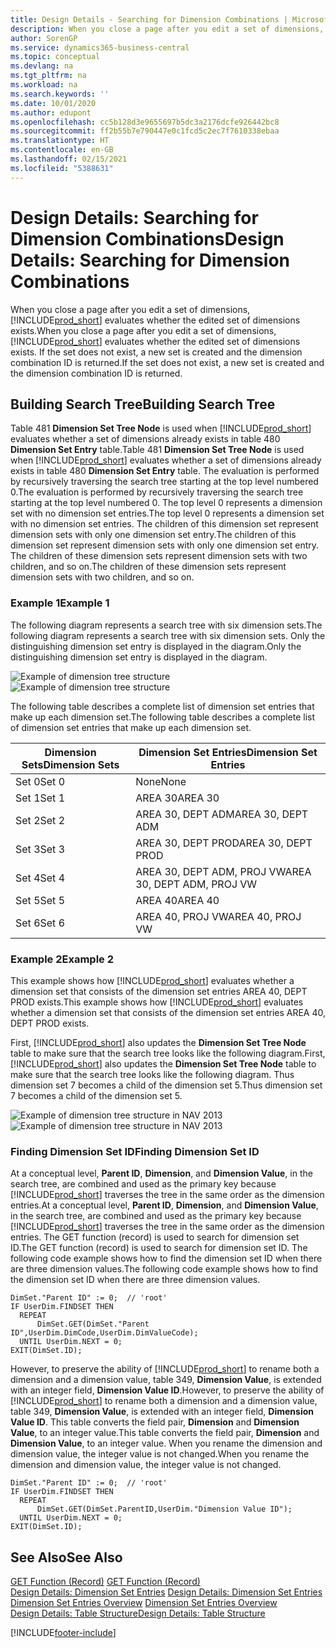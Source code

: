 ```yaml
---
title: Design Details - Searching for Dimension Combinations | Microsoft Docs
description: When you close a page after you edit a set of dimensions, Business Central evaluates whether the edited set of dimensions exists. If the set does not exist, a new set is created and the dimension combination ID is returned.
author: SorenGP
ms.service: dynamics365-business-central
ms.topic: conceptual
ms.devlang: na
ms.tgt_pltfrm: na
ms.workload: na
ms.search.keywords: ''
ms.date: 10/01/2020
ms.author: edupont
ms.openlocfilehash: cc5b128d3e9655697b5dc3a2176dcfe926442bc8
ms.sourcegitcommit: ff2b55b7e790447e0c1fcd5c2ec7f7610338ebaa
ms.translationtype: HT
ms.contentlocale: en-GB
ms.lasthandoff: 02/15/2021
ms.locfileid: "5388631"
---
```

# <a name="design-details-searching-for-dimension-combinations"></a><span data-ttu-id="71b4d-104">Design Details: Searching for Dimension Combinations</span><span class="sxs-lookup"><span data-stu-id="71b4d-104">Design Details: Searching for Dimension Combinations</span></span>
<span data-ttu-id="71b4d-105">When you close a page after you edit a set of dimensions, [!INCLUDE[prod_short](includes/prod_short.md)] evaluates whether the edited set of dimensions exists.</span><span class="sxs-lookup"><span data-stu-id="71b4d-105">When you close a page after you edit a set of dimensions, [!INCLUDE[prod_short](includes/prod_short.md)] evaluates whether the edited set of dimensions exists.</span></span> <span data-ttu-id="71b4d-106">If the set does not exist, a new set is created and the dimension combination ID is returned.</span><span class="sxs-lookup"><span data-stu-id="71b4d-106">If the set does not exist, a new set is created and the dimension combination ID is returned.</span></span>  

## <a name="building-search-tree"></a><span data-ttu-id="71b4d-107">Building Search Tree</span><span class="sxs-lookup"><span data-stu-id="71b4d-107">Building Search Tree</span></span>  
 <span data-ttu-id="71b4d-108">Table 481 **Dimension Set Tree Node** is used when [!INCLUDE[prod_short](includes/prod_short.md)] evaluates whether a set of dimensions already exists in table 480 **Dimension Set Entry** table.</span><span class="sxs-lookup"><span data-stu-id="71b4d-108">Table 481 **Dimension Set Tree Node** is used when [!INCLUDE[prod_short](includes/prod_short.md)] evaluates whether a set of dimensions already exists in table 480 **Dimension Set Entry** table.</span></span> <span data-ttu-id="71b4d-109">The evaluation is performed by recursively traversing the search tree starting at the top level numbered 0.</span><span class="sxs-lookup"><span data-stu-id="71b4d-109">The evaluation is performed by recursively traversing the search tree starting at the top level numbered 0.</span></span> <span data-ttu-id="71b4d-110">The top level 0 represents a dimension set with no dimension set entries.</span><span class="sxs-lookup"><span data-stu-id="71b4d-110">The top level 0 represents a dimension set with no dimension set entries.</span></span> <span data-ttu-id="71b4d-111">The children of this dimension set represent dimension sets with only one dimension set entry.</span><span class="sxs-lookup"><span data-stu-id="71b4d-111">The children of this dimension set represent dimension sets with only one dimension set entry.</span></span> <span data-ttu-id="71b4d-112">The children of these dimension sets represent dimension sets with two children, and so on.</span><span class="sxs-lookup"><span data-stu-id="71b4d-112">The children of these dimension sets represent dimension sets with two children, and so on.</span></span>  

### <a name="example-1"></a><span data-ttu-id="71b4d-113">Example 1</span><span class="sxs-lookup"><span data-stu-id="71b4d-113">Example 1</span></span>  
 <span data-ttu-id="71b4d-114">The following diagram represents a search tree with six dimension sets.</span><span class="sxs-lookup"><span data-stu-id="71b4d-114">The following diagram represents a search tree with six dimension sets.</span></span> <span data-ttu-id="71b4d-115">Only the distinguishing dimension set entry is displayed in the diagram.</span><span class="sxs-lookup"><span data-stu-id="71b4d-115">Only the distinguishing dimension set entry is displayed in the diagram.</span></span>  

 <span data-ttu-id="71b4d-116">![Example of dimension tree structure](media/nav2013_dimension_tree.png "Example of dimension tree structure")</span><span class="sxs-lookup"><span data-stu-id="71b4d-116">![Example of dimension tree structure](media/nav2013_dimension_tree.png "Example of dimension tree structure")</span></span>  

 <span data-ttu-id="71b4d-117">The following table describes a complete list of dimension set entries that make up each dimension set.</span><span class="sxs-lookup"><span data-stu-id="71b4d-117">The following table describes a complete list of dimension set entries that make up each dimension set.</span></span>  

|<span data-ttu-id="71b4d-118">Dimension Sets</span><span class="sxs-lookup"><span data-stu-id="71b4d-118">Dimension Sets</span></span>|<span data-ttu-id="71b4d-119">Dimension Set Entries</span><span class="sxs-lookup"><span data-stu-id="71b4d-119">Dimension Set Entries</span></span>|  
|--------------------|---------------------------|  
|<span data-ttu-id="71b4d-120">Set 0</span><span class="sxs-lookup"><span data-stu-id="71b4d-120">Set 0</span></span>|<span data-ttu-id="71b4d-121">None</span><span class="sxs-lookup"><span data-stu-id="71b4d-121">None</span></span>|  
|<span data-ttu-id="71b4d-122">Set 1</span><span class="sxs-lookup"><span data-stu-id="71b4d-122">Set 1</span></span>|<span data-ttu-id="71b4d-123">AREA 30</span><span class="sxs-lookup"><span data-stu-id="71b4d-123">AREA 30</span></span>|  
|<span data-ttu-id="71b4d-124">Set 2</span><span class="sxs-lookup"><span data-stu-id="71b4d-124">Set 2</span></span>|<span data-ttu-id="71b4d-125">AREA 30, DEPT ADM</span><span class="sxs-lookup"><span data-stu-id="71b4d-125">AREA 30, DEPT ADM</span></span>|  
|<span data-ttu-id="71b4d-126">Set 3</span><span class="sxs-lookup"><span data-stu-id="71b4d-126">Set 3</span></span>|<span data-ttu-id="71b4d-127">AREA 30, DEPT PROD</span><span class="sxs-lookup"><span data-stu-id="71b4d-127">AREA 30, DEPT PROD</span></span>|  
|<span data-ttu-id="71b4d-128">Set 4</span><span class="sxs-lookup"><span data-stu-id="71b4d-128">Set 4</span></span>|<span data-ttu-id="71b4d-129">AREA 30, DEPT ADM, PROJ VW</span><span class="sxs-lookup"><span data-stu-id="71b4d-129">AREA 30, DEPT ADM, PROJ VW</span></span>|  
|<span data-ttu-id="71b4d-130">Set 5</span><span class="sxs-lookup"><span data-stu-id="71b4d-130">Set 5</span></span>|<span data-ttu-id="71b4d-131">AREA 40</span><span class="sxs-lookup"><span data-stu-id="71b4d-131">AREA 40</span></span>|  
|<span data-ttu-id="71b4d-132">Set 6</span><span class="sxs-lookup"><span data-stu-id="71b4d-132">Set 6</span></span>|<span data-ttu-id="71b4d-133">AREA 40, PROJ VW</span><span class="sxs-lookup"><span data-stu-id="71b4d-133">AREA 40, PROJ VW</span></span>|  

### <a name="example-2"></a><span data-ttu-id="71b4d-134">Example 2</span><span class="sxs-lookup"><span data-stu-id="71b4d-134">Example 2</span></span>  
 <span data-ttu-id="71b4d-135">This example shows how [!INCLUDE[prod_short](includes/prod_short.md)] evaluates whether a dimension set that consists of the dimension set entries AREA 40, DEPT PROD exists.</span><span class="sxs-lookup"><span data-stu-id="71b4d-135">This example shows how [!INCLUDE[prod_short](includes/prod_short.md)] evaluates whether a dimension set that consists of the dimension set entries AREA 40, DEPT PROD exists.</span></span>  

 <span data-ttu-id="71b4d-136">First, [!INCLUDE[prod_short](includes/prod_short.md)] also updates the **Dimension Set Tree Node** table to make sure that the search tree looks like the following diagram.</span><span class="sxs-lookup"><span data-stu-id="71b4d-136">First, [!INCLUDE[prod_short](includes/prod_short.md)] also updates the **Dimension Set Tree Node** table to make sure that the search tree looks like the following diagram.</span></span> <span data-ttu-id="71b4d-137">Thus dimension set 7 becomes a child of the dimension set 5.</span><span class="sxs-lookup"><span data-stu-id="71b4d-137">Thus dimension set 7 becomes a child of the dimension set 5.</span></span>  

 <span data-ttu-id="71b4d-138">![Example of dimension tree structure in NAV 2013](media/nav2013_dimension_tree_example2.png "Example of dimension tree structure in NAV 2013")</span><span class="sxs-lookup"><span data-stu-id="71b4d-138">![Example of dimension tree structure in NAV 2013](media/nav2013_dimension_tree_example2.png "Example of dimension tree structure in NAV 2013")</span></span>  

### <a name="finding-dimension-set-id"></a><span data-ttu-id="71b4d-139">Finding Dimension Set ID</span><span class="sxs-lookup"><span data-stu-id="71b4d-139">Finding Dimension Set ID</span></span>  
 <span data-ttu-id="71b4d-140">At a conceptual level, **Parent ID**, **Dimension**, and **Dimension Value**, in the search tree, are combined and used as the primary key because [!INCLUDE[prod_short](includes/prod_short.md)] traverses the tree in the same order as the dimension entries.</span><span class="sxs-lookup"><span data-stu-id="71b4d-140">At a conceptual level, **Parent ID**, **Dimension**, and **Dimension Value**, in the search tree, are combined and used as the primary key because [!INCLUDE[prod_short](includes/prod_short.md)] traverses the tree in the same order as the dimension entries.</span></span> <span data-ttu-id="71b4d-141">The GET function (record) is used to search for dimension set ID.</span><span class="sxs-lookup"><span data-stu-id="71b4d-141">The GET function (record) is used to search for dimension set ID.</span></span> <span data-ttu-id="71b4d-142">The following code example shows how to find the dimension set ID when there are three dimension values.</span><span class="sxs-lookup"><span data-stu-id="71b4d-142">The following code example shows how to find the dimension set ID when there are three dimension values.</span></span>  

```  
DimSet."Parent ID" := 0;  // 'root'  
IF UserDim.FINDSET THEN  
  REPEAT  
      DimSet.GET(DimSet."Parent ID",UserDim.DimCode,UserDim.DimValueCode);  
  UNTIL UserDim.NEXT = 0;  
EXIT(DimSet.ID);  

```  

<span data-ttu-id="71b4d-143">However, to preserve the ability of [!INCLUDE[prod_short](includes/prod_short.md)] to rename both a dimension and a dimension value, table 349, **Dimension Value**, is extended with an integer field, **Dimension Value ID**.</span><span class="sxs-lookup"><span data-stu-id="71b4d-143">However, to preserve the ability of [!INCLUDE[prod_short](includes/prod_short.md)] to rename both a dimension and a dimension value, table 349, **Dimension Value**, is extended with an integer field, **Dimension Value ID**.</span></span> <span data-ttu-id="71b4d-144">This table converts the field pair, **Dimension** and **Dimension Value**, to an integer value.</span><span class="sxs-lookup"><span data-stu-id="71b4d-144">This table converts the field pair, **Dimension** and **Dimension Value**, to an integer value.</span></span> <span data-ttu-id="71b4d-145">When you rename the dimension and dimension value, the integer value is not changed.</span><span class="sxs-lookup"><span data-stu-id="71b4d-145">When you rename the dimension and dimension value, the integer value is not changed.</span></span>  

```  
DimSet."Parent ID" := 0;  // 'root'  
IF UserDim.FINDSET THEN  
  REPEAT  
      DimSet.GET(DimSet.ParentID,UserDim."Dimension Value ID");  
  UNTIL UserDim.NEXT = 0;  
EXIT(DimSet.ID);  

```  

## <a name="see-also"></a><span data-ttu-id="71b4d-146">See Also</span><span class="sxs-lookup"><span data-stu-id="71b4d-146">See Also</span></span>  
 <span data-ttu-id="71b4d-147">[GET Function (Record)](/dynamics-nav/GET-Function--Record-)  </span><span class="sxs-lookup"><span data-stu-id="71b4d-147">[GET Function (Record)](/dynamics-nav/GET-Function--Record-)  </span></span>  
 <span data-ttu-id="71b4d-148">[Design Details: Dimension Set Entries](design-details-dimension-set-entries.md) </span><span class="sxs-lookup"><span data-stu-id="71b4d-148">[Design Details: Dimension Set Entries](design-details-dimension-set-entries.md) </span></span>  
 <span data-ttu-id="71b4d-149">[Dimension Set Entries Overview](design-details-dimension-set-entries-overview.md) </span><span class="sxs-lookup"><span data-stu-id="71b4d-149">[Dimension Set Entries Overview](design-details-dimension-set-entries-overview.md) </span></span>  
 [<span data-ttu-id="71b4d-150">Design Details: Table Structure</span><span class="sxs-lookup"><span data-stu-id="71b4d-150">Design Details: Table Structure</span></span>](design-details-table-structure.md)   
 


[!INCLUDE[footer-include](includes/footer-banner.md)]